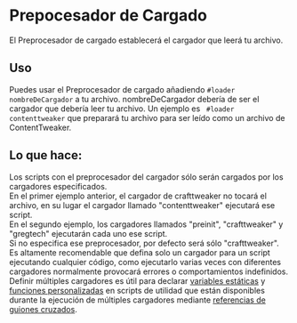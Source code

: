 # Prepocesador de Cargado

El Preprocesador de cargado establecerá el cargador que leerá tu archivo.

## Uso
Puedes usar el Preprocesador de cargado añadiendo `#loader nombreDeCargador` a tu archivo. nombreDeCargador debería de ser el cargador que debería leer tu archivo. Un ejemplo es ` #loader contenttweaker` que preparará tu archivo para ser leído como un archivo de ContentTweaker.

## Lo que hace:
Los scripts con el preprocesador del cargador sólo serán cargados por los cargadores especificados.<br/> En el primer ejemplo anterior, el cargador de crafttweaker no tocará el archivo, en su lugar el cargador llamado "contenttweaker" ejecutará ese script.<br/> En el segundo ejemplo, los cargadores llamados "preinit", "crafttweaker" y "gregtech" ejecutarán cada uno ese script.<br/> Si no especifica ese preprocesador, por defecto será sólo "crafttweaker".<br/> Es altamente recomendable que defina solo un cargador para un script ejecutando cualquier código, como ejecutarlo varias veces con diferentes cargadores normalmente provocará errores o comportamientos indefinidos.<br/> Definir múltiples cargadores es útil para declarar [variables estáticas](/AdvancedFunctions/Global_Static_Variables/) y [funciones personalizadas](/AdvancedFunctions/Custom_Functions/) en scripts de utilidad que están disponibles durante la ejecución de múltiples cargadores mediante [referencias de guiones cruzados](/AdvancedFunctions/Cross-Script_Reference/).